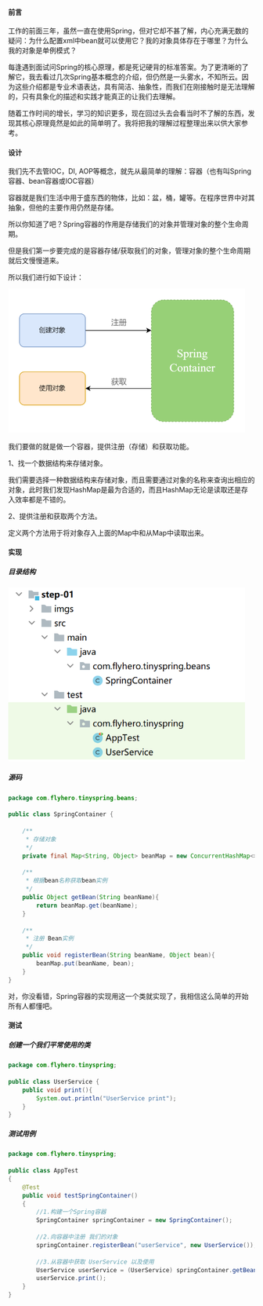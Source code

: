 #### 前言

工作的前面三年，虽然一直在使用Spring，但对它却不甚了解，内心充满无数的疑问：为什么配置xml中bean就可以使用它？我的对象具体存在于哪里？为什么我的对象是单例模式？

每逢遇到面试问Spring的核心原理，都是死记硬背的标准答案。为了更清晰的了解它，我去看过几次Spring基本概念的介绍，但仍然是一头雾水，不知所云。因为这些介绍都是专业术语表达，具有简洁、抽象性，而我们在刚接触时是无法理解的，只有具象化的描述和实践才能真正的让我们去理解。

随着工作时间的增长，学习的知识更多，现在回过头去会看当时不了解的东西，发现其核心原理竟然是如此的简单明了。我将把我的理解过程整理出来以供大家参考。



#### 设计

我们先不去管IOC，DI, AOP等概念，就先从最简单的理解：容器（也有叫Spring容器、bean容器或IOC容器）

容器就是我们生活中用于盛东西的物体，比如：盆，桶，罐等。在程序世界中对其抽象，但他的主要作用仍然是存储。

所以你知道了吧？Spring容器的作用是存储我们的对象并管理对象的整个生命周期。

但是我们第一步要完成的是容器存储/获取我们的对象，管理对象的整个生命周期就后文慢慢道来。

所以我们进行如下设计：

<img title="spring 容器" src="imgs/spring-container.png" alt="spring 容器" data-align="center" width="484">



我们要做的就是做一个容器，提供注册（存储）和获取功能。

1、找一个数据结构来存储对象。

我们需要选择一种数据结构来存储对象，而且需要通过对象的名称来查询出相应的对象，此时我们发现HashMap是最为合适的，而且HashMap无论是读取还是存入效率都是不错的。

2、提供注册和获取两个方法。

定义两个方法用于将对象存入上面的Map中和从Map中读取出来。





#### 实现



##### 目录结构

<img title="spring 容器" src="imgs/project-arc.png" alt="spring 容器" data-align="center" width="484">



##### 源码

```java
package com.flyhero.tinyspring.beans;

public class SpringContainer {

    /**
     * 存储对象
     */
    private final Map<String, Object> beanMap = new ConcurrentHashMap<>();

    /**
     * 根据bean名称获取bean实例
     */
    public Object getBean(String beanName){
        return beanMap.get(beanName);
    }

    /**
     * 注册 Bean实例
     */
    public void registerBean(String beanName, Object bean){
        beanMap.put(beanName, bean);
    }
}
```

对，你没看错，Spring容器的实现用这一个类就实现了，我相信这么简单的开始所有人都懂吧。



#### 测试



##### 创建一个我们平常使用的类

```java
package com.flyhero.tinyspring;

public class UserService {
    public void print(){
        System.out.println("UserService print");
    }
}

```



##### 测试用例

```java
package com.flyhero.tinyspring;

public class AppTest 
{
    @Test
    public void testSpringContainer()
    {
        //1.构建一个Spring容器
        SpringContainer springContainer = new SpringContainer();

        //2.向容器中注册 我们的对象
        springContainer.registerBean("userService", new UserService());

        //3.从容器中获取 UserService 以及使用
        UserService userService = (UserService) springContainer.getBean("userService");
        userService.print();
    }
}
```

